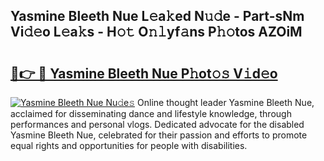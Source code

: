## Yasmine Bleeth Nue L𝚎a𝚔ed N𝚞𝚍e - Part-sNm Vi𝚍𝚎o L𝚎a𝚔s - H𝚘𝚝 O𝚗𝚕yf𝚊ns P𝚑𝚘tos AZOiM

# <h2><a href="http://kf8plo.oniu.top/?m=Yasmine+Bleeth+Nue">🔗👉 🔴 Yasmine Bleeth Nue P𝚑ot𝚘𝚜 V𝚒d𝚎o</a></h2>

[![Yasmine Bleeth Nue Nu𝚍e𝚜](https://i.imgur.com/0qMVB7G.gif)](http://kf8plo.oniu.top/?m=Yasmine+Bleeth+Nue)
Online thought leader Yasmine Bleeth Nue, acclaimed for disseminating dance and lifestyle knowledge, through performances and personal vlogs. Dedicated advocate for the disabled Yasmine Bleeth Nue, celebrated for their passion and efforts to promote equal rights and opportunities for people with disabilities.  

